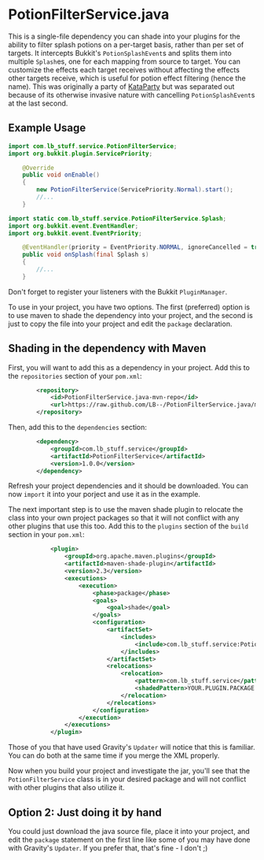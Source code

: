 PotionFilterService.java
========================

This is a single-file dependency you can shade into your plugins for the ability to filter splash potions on a per-target basis, rather than per set of targets. It intercepts Bukkit's `PotionSplashEvent`s and splits them into multiple `Splash`es, one for each mapping from source to target. You can customize the effects each target receives without affecting the effects other targets receive, which is useful for potion effect filtering (hence the name). This was originally a party of [KataParty](https://github.com/LB--/KataParty) but was separated out because of its otherwise invasive nature with cancelling `PotionSplashEvent`s at the last second.

## Example Usage
```java
import com.lb_stuff.service.PotionFilterService;
import org.bukkit.plugin.ServicePriority;
```
```java
	@Override
	public void onEnable()
	{
		new PotionFilterService(ServicePriority.Normal).start();
		//...
	}
```
```java
import static com.lb_stuff.service.PotionFilterService.Splash;
import org.bukkit.event.EventHandler;
import org.bukkit.event.EventPriority;
```
```java
	@EventHandler(priority = EventPriority.NORMAL, ignoreCancelled = true)
	public void onSplash(final Splash s)
	{
		//...
	}
```
Don't forget to register your listeners with the Bukkit `PluginManager`.

To use in your project, you have two options. The first (preferred) option is to use maven to shade the dependency into your project, and the second is just to copy the file into your project and edit the `package` declaration.

## Shading in the dependency with Maven
First, you will want to add this as a dependency in your project. Add this to the `repositories` section of your `pom.xml`:
```xml
		<repository>
			<id>PotionFilterService.java-mvn-repo</id>
			<url>https://raw.github.com/LB--/PotionFilterService.java/mvn-repo/</url>
		</repository>
```
Then, add this to the `dependencies` section:
```xml
		<dependency>
			<groupId>com.lb_stuff.service</groupId>
			<artifactId>PotionFilterService</artifactId>
			<version>1.0.0</version>
		</dependency>
```
Refresh your project dependencies and it should be downloaded. You can now `import` it into your porject and use it as in the example.

The next important step is to use the maven shade plugin to relocate the class into your own project packages so that it will not conflict with any other plugins that use this too. Add this to the `plugins` section of the `build` section in your `pom.xml`:
```xml
			<plugin>
				<groupId>org.apache.maven.plugins</groupId>
				<artifactId>maven-shade-plugin</artifactId>
				<version>2.3</version>
				<executions>
					<execution>
						<phase>package</phase>
						<goals>
							<goal>shade</goal>
						</goals>
						<configuration>
							<artifactSet>
								<includes>
									<include>com.lb_stuff.service:PotionFilterService</include>
								</includes>
							</artifactSet>
							<relocations>
								<relocation>
									<pattern>com.lb_stuff.service</pattern>
									<shadedPattern>YOUR.PLUGIN.PACKAGE.HERE</shadedPattern>
								</relocation>
							</relocations>
						</configuration>
					</execution>
				</executions>
			</plugin>
```
Those of you that have used Gravity's `Updater` will notice that this is familiar. You can do both at the same time if you merge the XML properly.

Now when you build your project and investigate the jar, you'll see that the `PotionFilterService` class is in your desired package and will not conflict with other plugins that also utilize it.

## Option 2: Just doing it by hand
You could just download the java source file, place it into your project, and edit the `package` statement on the first line like some of you may have done with Gravity's `Updater`. If you prefer that, that's fine - I don't ;)
